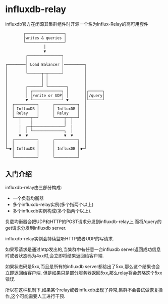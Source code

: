 # influxdb-relay

influxdb官方在闭源其集群组件时开源一个名为Influx-Relay的高可用套件
```
        ┌─────────────────┐                 
        │writes & queries │                 
        └─────────────────┘                 
                 │                          
                 ▼                          
         ┌───────────────┐                  
         │               │                  
┌────────│ Load Balancer │─────────┐        
│        │               │         │        
│        └──────┬─┬──────┘         │        
│               │ │                │        
│               │ │                │        
│        ┌──────┘ └────────┐       │        
│        │ ┌─────────────┐ │       │┌──────┐
│        │ │/write or UDP│ │       ││/query│
│        ▼ └─────────────┘ ▼       │└──────┘
│  ┌──────────┐      ┌──────────┐  │        
│  │ InfluxDB │      │ InfluxDB │  │        
│  │ Relay    │      │ Relay    │  │        
│  └──┬────┬──┘      └────┬──┬──┘  │        
│     │    |              |  │     │        
│     |  ┌─┼──────────────┘  |     │        
│     │  │ └──────────────┐  │     │        
│     ▼  ▼                ▼  ▼     │        
│  ┌──────────┐      ┌──────────┐  │        
│  │          │      │          │  │        
└─▶│ InfluxDB │      │ InfluxDB │◀─┘        
   │          │      │          │           
   └──────────┘      └──────────┘           
 ```

## 入门介绍

influxdb-relay由三部分构成:
- 一个负载均衡器
- 多个influxdb-relay实例(多个指两个以上)
- 多个influxdb实例构成(多个指两个以上).

负载均衡器会把UDP和HTTP的POST请求分发到influxdb-relay上,而将/query的get请求分发到influxdb server.



influxdb-relay实例会持续监听HTTP或者UDP的写请求.

如果写请求是通过http发出的,当集群中有任意一台influxdb server返回成功信息时或者状态码为4xx时,会立即将结果返回给客户端.

如果状态码是5xx,而且是所有的influxdb server都给出了5xx,那么这个结果也会立即返回给客户端.
但是如果只是部分服务器返回5xx,那么relay将会忽略这个5xx错误.


所以在这种机制下,如果某个relay或者influxdb出现了异常,集群不会尝试做恢复操作,这个可能需要人工进行干预.